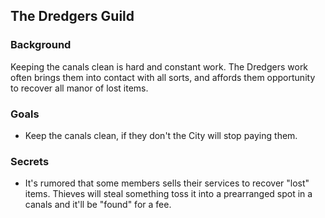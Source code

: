 ## The Dredgers Guild

### Background

Keeping the canals clean is hard and constant work. The Dredgers work often brings them into contact with all sorts, and affords them opportunity to recover all manor of lost items.

### Goals

* Keep the canals clean, if they don't the City will stop paying them.

### Secrets

* It's rumored that some members sells their services to recover "lost" items. Thieves will steal something toss it into a prearranged spot in a canals and it'll be "found" for a fee.